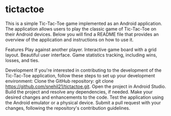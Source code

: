 # tictactoe
This is a simple Tic-Tac-Toe game implemented as an Android application. The application allows users to play the classic game of Tic-Tac-Toe on their Android devices.
Below you will find a README file that provides an overview of the application and instructions on how to use it.

Features
Play against another player.
Interactive game board with a grid layout.
Beautiful user interface.
Game statistics tracking, including wins, losses, and ties.

Development
If you're interested in contributing to the development of the Tic-Tac-Toe application, follow these steps to set up your development environment:
Clone the GitHub repository: git clone https://github.com/snehil21/tictactoe.git.
Open the project in Android Studio.
Build the project and resolve any dependencies, if needed.
Make your desired changes and enhancements to the code.
Test the application using the Android emulator or a physical device.
Submit a pull request with your changes, following the repository's contribution guidelines.
